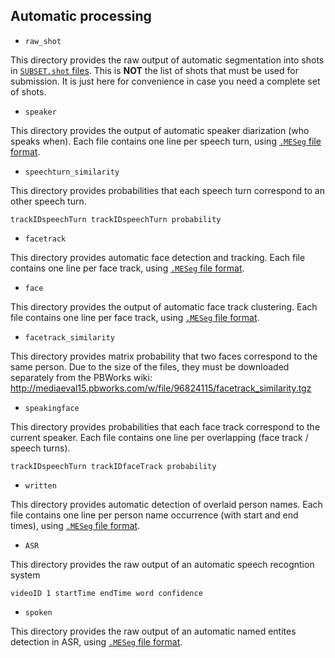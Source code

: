 
## Automatic processing

* `raw_shot`

 This directory provides the raw output of automatic segmentation into shots in [`SUBSET.shot` files](https://github.com/MediaevalPersonDiscoveryTask/evaluation/wiki/File-format#shots-shot).
 This is **NOT** the list of shots that must be used for submission.
 It is just here for convenience in case you need a complete set of shots.

* `speaker`

 This directory provides the output of automatic speaker diarization (who speaks when). 
 Each file contains one line per speech turn, using [`.MESeg` file format](https://github.com/MediaevalPersonDiscoveryTask/metadata/wiki/file-format#temporal-segmentation-meseg). 

* `speechturn_similarity`

 This directory provides probabilities that each speech turn correspond to an other speech turn.

 ```
trackIDspeechTurn trackIDspeechTurn probability
 ```

* `facetrack`

 This directory provides automatic face detection and tracking. Each file contains one line per face track, using [`.MESeg` file format](https://github.com/MediaevalPersonDiscoveryTask/metadata/wiki/file-format#temporal-segmentation-meseg).

* `face`

 This directory provides the output of automatic face track clustering. Each file contains one line per face track, using [`.MESeg` file format](https://github.com/MediaevalPersonDiscoveryTask/metadata/wiki/file-format#temporal-segmentation-meseg).

* `facetrack_similarity`

 This directory provides matrix probability that two faces correspond to the same person. 
 Due to the size of the files, they must be downloaded separately from the PBWorks wiki:
 http://mediaeval15.pbworks.com/w/file/96824115/facetrack_similarity.tgz

* `speakingface`

 This directory provides probabilities that each face track correspond to the current speaker. Each file contains one line per overlapping (face track / speech turns).

 ```
trackIDspeechTurn trackIDfaceTrack probability
 ```

* `written`

 This directory provides automatic detection of overlaid person names. Each file contains one line per person name occurrence (with start and end times), using [`.MESeg` file format](https://github.com/MediaevalPersonDiscoveryTask/metadata/wiki/file-format#temporal-segmentation-meseg).

* `ASR`

 This directory provides the raw output of an automatic speech recogntion system

 ```
videoID 1 startTime endTime word confidence
 ```

* `spoken`

 This directory provides the raw output of an automatic named entites detection in ASR, using [`.MESeg` file format](https://github.com/MediaevalPersonDiscoveryTask/metadata/wiki/file-format#temporal-segmentation-meseg).

